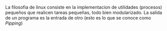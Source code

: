 La filosofia de linux consiste en la implementacion de utilidades (procesos) pequeños que realicen tareas pequeñas, todo bien  modularizado. La salida de un programa es la entrada de otro (esto es lo que se conoce como _Pipping_)